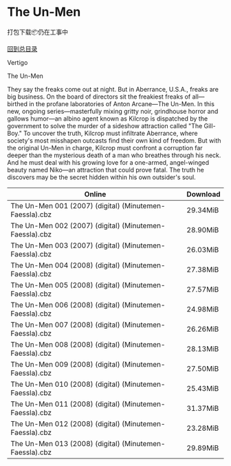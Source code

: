 # The Un-Men

打包下载📦仍在工事中

[回到总目录](/Catalogs.md)

Vertigo

The Un-Men

They say the freaks come out at night. But in Aberrance, U.S.A., freaks are big business. On the board of directors sit the freakiest freaks of all—birthed in the profane laboratories of Anton Arcane—The Un-Men. In this new, ongoing series—masterfully mixing gritty noir, grindhouse horror and gallows humor—an albino agent known as Kilcrop is dispatched by the government to solve the murder of a sideshow attraction called "The Gill-Boy." To uncover the truth, Kilcrop must infiltrate Aberrance, where society's most misshapen outcasts find their own kind of freedom. But with the original Un-Men in charge, Kilcrop must confront a corruption far deeper than the mysterious death of a man who breathes through his neck. And he must deal with his growing love for a one-armed, angel-winged beauty named Niko—an attraction that could prove fatal. The truth he discovers may be the secret hidden within his own outsider's soul. 





Online | Download
--- | ---
The Un-Men 001 (2007) (digital) (Minutemen-Faessla).cbz | 29.34MiB
The Un-Men 002 (2007) (digital) (Minutemen-Faessla).cbz | 28.90MiB
The Un-Men 003 (2007) (digital) (Minutemen-Faessla).cbz | 26.03MiB
The Un-Men 004 (2008) (digital) (Minutemen-Faessla).cbz | 27.38MiB
The Un-Men 005 (2008) (digital) (Minutemen-Faessla).cbz | 27.57MiB
The Un-Men 006 (2008) (digital) (Minutemen-Faessla).cbz | 24.98MiB
The Un-Men 007 (2008) (digital) (Minutemen-Faessla).cbz | 26.26MiB
The Un-Men 008 (2008) (digital) (Minutemen-Faessla).cbz | 28.13MiB
The Un-Men 009 (2008) (digital) (Minutemen-Faessla).cbz | 27.50MiB
The Un-Men 010 (2008) (digital) (Minutemen-Faessla).cbz | 25.43MiB
The Un-Men 011 (2008) (digital) (Minutemen-Faessla).cbz | 31.37MiB
The Un-Men 012 (2008) (digital) (Minutemen-Faessla).cbz | 23.28MiB
The Un-Men 013 (2008) (digital) (Minutemen-Faessla).cbz | 29.89MiB